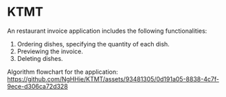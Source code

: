 # KTMT
An restaurant invoice application includes the following functionalities:
1. Ordering dishes, specifying the quantity of each dish.
2. Previewing the invoice.
3. Deleting dishes.

Algorithm flowchart for the application:
https://github.com/NgHHie/KTMT/assets/93481305/0d191a05-8838-4c7f-9ece-d306ca72d328

